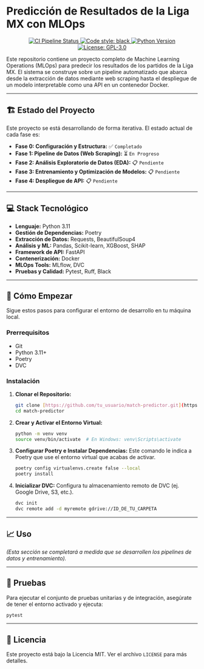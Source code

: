 # Predicción de Resultados de la Liga MX con MLOps

<p align="center">
  <a href="https://github.com/tu_usuario/match-predictor/actions/workflows/ci.yml">
    <img src="https://github.com/tu_usuario/match-predictor/actions/workflows/ci.yml/badge.svg" alt="CI Pipeline Status">
  </a>
  <a href="https://github.com/psf/black">
    <img src="https://img.shields.io/badge/code%20style-black-000000.svg" alt="Code style: black">
  </a>
  <a href="#">
    <img src="https://img.shields.io/badge/python-3.11-blue.svg" alt="Python Version">
  </a>
  <a href="./LICENSE">
    <img src="https://img.shields.io/badge/License-GPLv3-blue.svg" alt="License: GPL-3.0">
  </a>
</p>

Este repositorio contiene un proyecto completo de Machine Learning Operations (MLOps) para predecir los resultados de los partidos de la Liga MX. El sistema se construye sobre un pipeline automatizado que abarca desde la extracción de datos mediante web scraping hasta el despliegue de un modelo interpretable como una API en un contenedor Docker.

---
## 🏗️ Estado del Proyecto

Este proyecto se está desarrollando de forma iterativa. El estado actual de cada fase es:

* **Fase 0: Configuración y Estructura:** ✅ `Completado`
* **Fase 1: Pipeline de Datos (Web Scraping):** ⏳ `En Progreso`
* **Fase 2: Análisis Exploratorio de Datos (EDA):** 📋 `Pendiente`
* **Fase 3: Entrenamiento y Optimización de Modelos:** 📋 `Pendiente`
* **Fase 4: Despliegue de API:** 📋 `Pendiente`

---
## 💻 Stack Tecnológico

* **Lenguaje:** Python 3.11
* **Gestión de Dependencias:** Poetry
* **Extracción de Datos:** Requests, BeautifulSoup4
* **Análisis y ML:** Pandas, Scikit-learn, XGBoost, SHAP
* **Framework de API:** FastAPI
* **Contenerización:** Docker
* **MLOps Tools:** MLflow, DVC
* **Pruebas y Calidad:** Pytest, Ruff, Black

---
## 🚀 Cómo Empezar

Sigue estos pasos para configurar el entorno de desarrollo en tu máquina local.

### Prerrequisitos
* Git
* Python 3.11+
* Poetry
* DVC

### Instalación

1.  **Clonar el Repositorio:**
    ```bash
    git clone [https://github.com/tu_usuario/match-predictor.git](https://github.com/tu_usuario/match-predictor.git)
    cd match-predictor
    ```

2.  **Crear y Activar el Entorno Virtual:**
    ```bash
    python -m venv venv
    source venv/bin/activate  # En Windows: venv\Scripts\activate
    ```

3.  **Configurar Poetry e Instalar Dependencias:**
    Este comando le indica a Poetry que use el entorno virtual que acabas de activar.
    ```bash
    poetry config virtualenvs.create false --local
    poetry install
    ```

4.  **Inicializar DVC:**
    Configura tu almacenamiento remoto de DVC (ej. Google Drive, S3, etc.).
    ```bash
    dvc init
    dvc remote add -d myremote gdrive://ID_DE_TU_CARPETA
    ```
---
## 📈 Uso

*(Esta sección se completará a medida que se desarrollen los pipelines de datos y entrenamiento).*

---
## 🧪 Pruebas

Para ejecutar el conjunto de pruebas unitarias y de integración, asegúrate de tener el entorno activado y ejecuta:
```bash
pytest
```
---
## 📜 Licencia
Este proyecto está bajo la Licencia MIT. Ver el archivo `LICENSE` para más detalles.